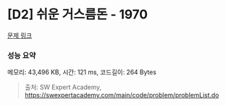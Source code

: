 # [D2] 쉬운 거스름돈 - 1970 

[문제 링크](https://swexpertacademy.com/main/code/problem/problemDetail.do?contestProbId=AV5PsIl6AXIDFAUq) 

### 성능 요약

메모리: 43,496 KB, 시간: 121 ms, 코드길이: 264 Bytes



> 출처: SW Expert Academy, https://swexpertacademy.com/main/code/problem/problemList.do